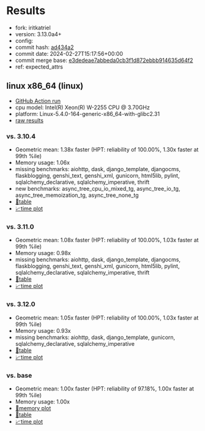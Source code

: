 # Results

- fork: iritkatriel
- version: 3.13.0a4+
- config: 
- commit hash: [ad434a2](https://github.com/iritkatriel/cpython/commit/ad434a2)
- commit date: 2024-02-27T15:17:56+00:00
- commit merge base: [e3dedeae7abbeda0cb3f1d872ebbb914635d64f2](https://github.com/iritkatriel/cpython/commit/e3dedeae7abbeda0cb3f1d872ebbb914635d64f2)
- ref: expected_attrs

## linux x86_64 (linux)

- [GitHub Action run](https://github.com/faster-cpython/benchmarking/actions/runs/8067109362)
- cpu model: Intel(R) Xeon(R) W-2255 CPU @ 3.70GHz
- platform: Linux-5.4.0-164-generic-x86_64-with-glibc2.31
- [raw results](bm-20240227-linux-x86_64-iritkatriel-expected_attrs-3.13.0a4%2B-ad434a2.json)

### vs. 3.10.4

- Geometric mean: 1.38x faster (HPT: reliability of 100.00%, 1.30x faster at 99th %ile)
- Memory usage: 1.06x
- missing benchmarks: aiohttp, dask, django_template, djangocms, flaskblogging, genshi_text, genshi_xml, gunicorn, html5lib, pylint, sqlalchemy_declarative, sqlalchemy_imperative, thrift
- new benchmarks: async_tree_cpu_io_mixed_tg, async_tree_io_tg, async_tree_memoization_tg, async_tree_none_tg
- [📄table](bm-20240227-linux-x86_64-iritkatriel-expected_attrs-3.13.0a4%2B-ad434a2-vs-3.10.4.md)
- [📈time plot](bm-20240227-linux-x86_64-iritkatriel-expected_attrs-3.13.0a4%2B-ad434a2-vs-3.10.4.png)

### vs. 3.11.0

- Geometric mean: 1.08x faster (HPT: reliability of 100.00%, 1.03x faster at 99th %ile)
- Memory usage: 0.98x
- missing benchmarks: aiohttp, dask, django_template, djangocms, flaskblogging, genshi_text, genshi_xml, gunicorn, html5lib, pylint, sqlalchemy_declarative, sqlalchemy_imperative, thrift
- [📄table](bm-20240227-linux-x86_64-iritkatriel-expected_attrs-3.13.0a4%2B-ad434a2-vs-3.11.0.md)
- [📈time plot](bm-20240227-linux-x86_64-iritkatriel-expected_attrs-3.13.0a4%2B-ad434a2-vs-3.11.0.png)

### vs. 3.12.0

- Geometric mean: 1.05x faster (HPT: reliability of 100.00%, 1.03x faster at 99th %ile)
- Memory usage: 0.93x
- missing benchmarks: aiohttp, dask, django_template, gunicorn, sqlalchemy_declarative, sqlalchemy_imperative
- [📄table](bm-20240227-linux-x86_64-iritkatriel-expected_attrs-3.13.0a4%2B-ad434a2-vs-3.12.0.md)
- [📈time plot](bm-20240227-linux-x86_64-iritkatriel-expected_attrs-3.13.0a4%2B-ad434a2-vs-3.12.0.png)

### vs. base

- Geometric mean: 1.00x faster (HPT: reliability of 97.18%, 1.00x faster at 99th %ile)
- Memory usage: 1.00x
- [🧠memory plot](bm-20240227-linux-x86_64-iritkatriel-expected_attrs-3.13.0a4%2B-ad434a2-vs-base-mem.png)
- [📄table](bm-20240227-linux-x86_64-iritkatriel-expected_attrs-3.13.0a4%2B-ad434a2-vs-base.md)
- [📈time plot](bm-20240227-linux-x86_64-iritkatriel-expected_attrs-3.13.0a4%2B-ad434a2-vs-base.png)

